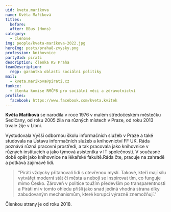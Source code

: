 ```yaml
---
uid: kveta.marikova
name: Květa Maříková
titles:
  before:
  after: BBus (Hons)
category:
  - clenove
img: people/kveta-marikova-2022.jpg
heroImg: posts/praha8-zvysky.png
profession: knihovnice
partyUid: pirati
description: členka KS Praha
teamDescription:
  regp: garantka oblasti sociální politiky
mail:
  - kveta.marikova@pirati.cz
funkce:
  - členka komise RMČP8 pro sociální věci a zdravotnictví
profiles:
  facebook: https://www.facebook.com/kveta.kvitek
---
```


**Květa Maříková** se narodila v roce 1976 v malém středočeském městečku Sedlčany, od roku 2005 žila na různých místech v Praze, od roku 2013 trvale žije v Libni.

Vystudovala Vyšší odbornou školu informačních služeb v Praze a také studovala na Ústavu informačních služeb a knihovnictví FF UK. Ráda poznává různá pracovní prostředí, a tak pracovala jako knihovnice v různých institucích a jako týmová asistentka v IT společnosti. V současné době opět jako knihovnice na lékařské fakultě.Ráda čte, pracuje na zahradě a potkává zajímavé lidi.

>"Piráti vždycky přitahovali lidi s otevřenou myslí. Takové, kteří mají sílu vytvářet moderní stát či města a nebojí se inspirovat tím, co funguje mimo Česko. Zároveň v politice toužím především po transparentnosti a Piráti mi v tomto ohledu přišli jako snad jediná vhodná strana díky zabudovaným mechanismům, které korupci výrazně znemožňují."

Členkou strany je od roku 2018.

